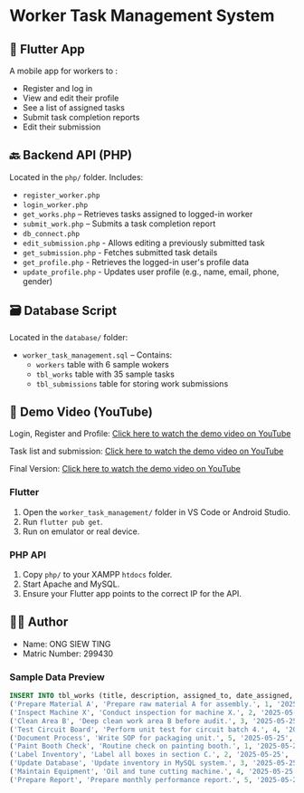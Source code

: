 # Worker Task Management System

## 📱 Flutter App
A mobile app for workers to :
- Register and log in
- View and edit their profile
- See a list of assigned tasks
- Submit task completion reports
- Edit their submission

## 🔙 Backend API (PHP)
Located in the `php/` folder. Includes:
- `register_worker.php`
- `login_worker.php`
- `get_works.php` – Retrieves tasks assigned to logged-in worker
- `submit_work.php` – Submits a task completion report
- `db_connect.php`
- `edit_submission.php` - Allows editing a previously submitted task
- `get_submission.php` - Fetches submitted task details
- `get_profile.php` - Retrieves the logged-in user's profile data
- `update_profile.php` - Updates user profile (e.g., name, email, phone, gender)

## 🗃️ Database Script
Located in the `database/` folder:
- `worker_task_management.sql` – Contains:
  - `workers` table with 6 sample wokers
  - `tbl_works` table with 35 sample tasks
  - `tbl_submissions` table for storing work submissions

## 🔗 Demo Video (YouTube)
Login, Register and Profile:
[Click here to watch the demo video on YouTube](https://youtu.be/e_mDFLAwSVw)

Task list and submission:
[Click here to watch the demo video on YouTube](https://youtu.be/BufbBMHhTFA)

Final Version:
[Click here to watch the demo video on YouTube](https://youtu.be/lRxbcOJEZAE)

### Flutter
1. Open the `worker_task_management/` folder in VS Code or Android Studio.
2. Run `flutter pub get`.
3. Run on emulator or real device.

### PHP API
1. Copy `php/` to your XAMPP `htdocs` folder.
2. Start Apache and MySQL.
3. Ensure your Flutter app points to the correct IP for the API.

## 👨‍💻 Author
- Name: ONG SIEW TING
- Matric Number: 299430

### Sample Data Preview
```sql
INSERT INTO tbl_works (title, description, assigned_to, date_assigned, due_date, status) VALUES
('Prepare Material A', 'Prepare raw material A for assembly.', 1, '2025-05-25', '2025-05-28', 'pending'),
('Inspect Machine X', 'Conduct inspection for machine X.', 2, '2025-05-25', '2025-05-29', 'pending'),
('Clean Area B', 'Deep clean work area B before audit.', 3, '2025-05-25', '2025-05-30', 'pending'),
('Test Circuit Board', 'Perform unit test for circuit batch 4.', 4, '2025-05-25', '2025-05-28', 'pending'),
('Document Process', 'Write SOP for packaging unit.', 5, '2025-05-25', '2025-05-29', 'pending'),
('Paint Booth Check', 'Routine check on painting booth.', 1, '2025-05-25', '2025-05-30', 'pending'),
('Label Inventory', 'Label all boxes in section C.', 2, '2025-05-25', '2025-05-28', 'pending'),
('Update Database', 'Update inventory in MySQL system.', 3, '2025-05-25', '2025-05-29', 'pending'),
('Maintain Equipment', 'Oil and tune cutting machine.', 4, '2025-05-25', '2025-05-30', 'pending'),
('Prepare Report', 'Prepare monthly performance report.', 5, '2025-05-25', '2025-05-30', 'pending');